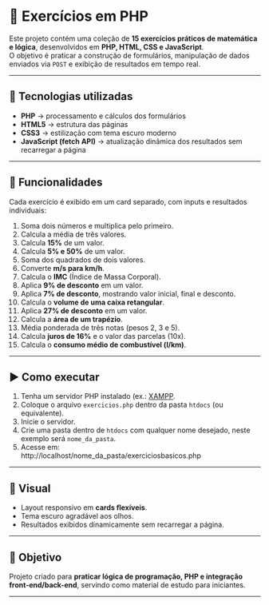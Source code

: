 # 📝 Exercícios em PHP

Este projeto contém uma coleção de **15 exercícios práticos de matemática e lógica**, desenvolvidos em **PHP, HTML, CSS e JavaScript**.  
O objetivo é praticar a construção de formulários, manipulação de dados enviados via `POST` e exibição de resultados em tempo real.

---

## 🚀 Tecnologias utilizadas
- **PHP** → processamento e cálculos dos formulários  
- **HTML5** → estrutura das páginas  
- **CSS3** → estilização com tema escuro moderno  
- **JavaScript (fetch API)** → atualização dinâmica dos resultados sem recarregar a página  

---

## 📂 Funcionalidades
Cada exercício é exibido em um card separado, com inputs e resultados individuais:

1. Soma dois números e multiplica pelo primeiro.  
2. Calcula a média de três valores.  
3. Calcula **15%** de um valor.  
4. Calcula **5% e 50%** de um valor.  
5. Soma dos quadrados de dois valores.  
6. Converte **m/s para km/h**.  
7. Calcula o **IMC** (Índice de Massa Corporal).  
8. Aplica **9% de desconto** em um valor.  
9. Aplica **7% de desconto**, mostrando valor inicial, final e desconto.  
10. Calcula o **volume de uma caixa retangular**.  
11. Aplica **27% de desconto** em um valor.  
12. Calcula a **área de um trapézio**.  
13. Média ponderada de três notas (pesos 2, 3 e 5).  
14. Calcula **juros de 16%** e o valor das parcelas (10x).  
15. Calcula o **consumo médio de combustível (l/km)**.  

---

## ▶️ Como executar
1. Tenha um servidor PHP instalado (ex.: [XAMPP](https://www.apachefriends.org/pt_br/index.html).  
2. Coloque o arquivo `exercicios.php` dentro da pasta `htdocs` (ou equivalente).  
3. Inicie o servidor.
4. Crie uma pasta dentro de `htdocs` com qualquer nome desejado, neste exemplo será `nome_da_pasta`.
5. Acesse em:  
  http://localhost/nome_da_pasta/exerciciosbasicos.php

---

## 🎨 Visual
- Layout responsivo em **cards flexíveis**.  
- Tema escuro agradável aos olhos.  
- Resultados exibidos dinamicamente sem recarregar a página.  

---

## 📌 Objetivo
Projeto criado para **praticar lógica de programação, PHP e integração front-end/back-end**, servindo como material de estudo para iniciantes.

---
